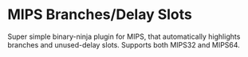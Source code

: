 # MIPS Branches/Delay Slots
Super simple binary-ninja plugin for MIPS, that automatically highlights branches and unused-delay slots. Supports both MIPS32 and MIPS64.
